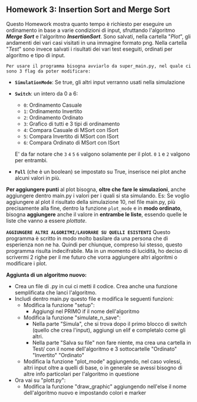 ## Homework 3: Insertion Sort and Merge Sort
Questo Homework mostra quanto tempo è richiesto per eseguire un ordinamento in base a varie condizioni di input, 
sfruttando l'algoritmo **_Merge Sort_** e l'algoritmo **_InsertionSort_**. 
Sono salvati, nella cartella "_Plot_", gli andamenti dei vari casi visitati in una immagine formato png.
Nella cartella "_Test_" sono invece salvati i risultati dei vari test eseguiti, ordinati per algoritmo e tipo di input.

    Per usare il programma bisogna avviarlo da super_main.py, nel quale ci sono 3 flag da poter modificare:


- **`SimulationMode`**: Se true, gli altri input verranno usati nella simulazione
- **`Switch`**: un intero da 0 a 6:
    - `0`: Ordinamento Casuale
    - `1`: Ordinamento Invertito
    - `2`: Ordinamento Ordinato
    - `3`: Grafico di tutti e 3 tipi di ordinamento
    - `4`: Compara Casuale di MSort con ISort
    - `5`: Compara Invertito di MSort con ISort
    - `6`: Compara Ordinato di MSort con ISort
    
    E' da far notare che `3` `4` `5` `6` valgono solamente per il plot. `0` `1` e `2` valgono per entrambi.

- **`Full`** (che è un boolean) se impostato su True, inserisce nei plot anche alcuni valori in più.

**Per aggiungere punti** al plot bisogna, **oltre che fare le simulazioni**, anche aggiungere dentro main.py i valori per i
quali si sta simulando. Es: Se voglio aggiungere al plot il risultato della simulazione 10, nel file main.py, 
più precisamente alla fine, dentro la funzione `plot_mode` e in **modo ordinato**, bisogna **aggiungere** anche il valore in **entrambe le liste**,
essendo quelle le liste che vanno a essere _plottate_.


**`AGGIUNGERE ALTRI ALGORITMI/LAVORARE SU QUELLI ESISTENTI`**
Questo programma è scritto in modo molto basilare da una persona che di esperienza non ne ha. Quindi per chiunque, compreso lui
stesso, questo programma risulta indecifrabile. Ma in un momento di lucidità, ho deciso di scrivermi 2 righe per il me 
futuro che vorra aggiungere altri algoritmi o modificare i plot.

**Aggiunta di un algoritmo nuovo:**
- Crea un file di .py in cui ci metti il codice. Crea anche una funzione semplificata che lanci l'algoritmo.
- Includi dentro main.py questo file e modifica le seguenti funzioni:
    - Modifica la funzione "setup": 
        - Aggiungi nel PRIMO if il nome dell'algoritmo
    - Modifica la funzione "simulate_n_save":
        - Nella parte "Simula", che si trova dopo il primo blocco di switch (quello che crea l'input), aggiungi un elif 
        e completalo come gli altri.
        - Nella parte  "Salva su file" non fare niente, ma crea una cartella in Test/ con il nome dell'algoritmo e 3 
        sottocartelle "Ordinato" "Invertito" "Ordinato"
    - Modifica la funzione "plot_mode" aggiungendo, nel caso volessi, altri input oltre a quelli di base, o in generale
    se avessi bisogno di altre info particolari per l'algoritmo in questione
- Ora vai su "plott.py":
    - Modifica la funzione "draw_graphic" aggiungendo nell'else il nome dell'algoritmo nuovo e impostando 
    colori e marker